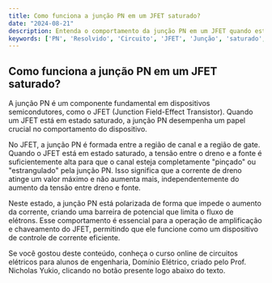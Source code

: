 ```yaml
---
title: Como funciona a junção PN em um JFET saturado?
date: "2024-08-21"
description: Entenda o comportamento da junção PN em um JFET quando está em estado saturado.
keywords: ['PN', 'Resolvido', 'Circuito', 'JFET', 'Junção', 'saturado', 'Análise']
---
```


## Como funciona a junção PN em um JFET saturado?

A junção PN é um componente fundamental em dispositivos semicondutores, como o JFET (Junction Field-Effect Transistor). Quando um JFET está em estado saturado, a junção PN desempenha um papel crucial no comportamento do dispositivo. 

No JFET, a junção PN é formada entre a região de canal e a região de gate. Quando o JFET está em estado saturado, a tensão entre o dreno e a fonte é suficientemente alta para que o canal esteja completamente "pinçado" ou "estrangulado" pela junção PN. Isso significa que a corrente de dreno atinge um valor máximo e não aumenta mais, independentemente do aumento da tensão entre dreno e fonte.

Neste estado, a junção PN está polarizada de forma que impede o aumento da corrente, criando uma barreira de potencial que limita o fluxo de elétrons. Esse comportamento é essencial para a operação de amplificação e chaveamento do JFET, permitindo que ele funcione como um dispositivo de controle de corrente eficiente.

Se você gostou deste conteúdo, conheça o curso online de circuitos elétricos para alunos de engenharia, Domínio Elétrico, criado pelo Prof. Nicholas Yukio, clicando no botão presente logo abaixo do texto.